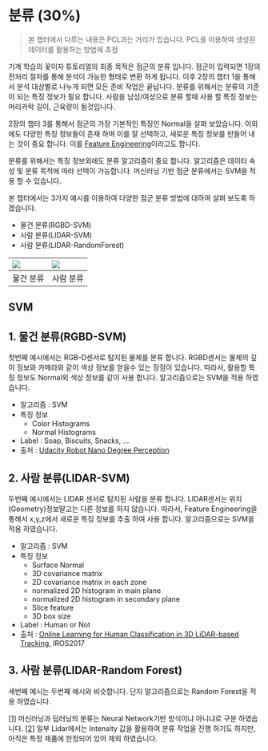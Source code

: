 # 분류 \(30%\)

> 본 챕터에서 다루는 내용은 PCL과는 거리가 있습니다. PCL을 이용하여 생성된 데이터를 활용하는 방법에 초점

기계 학습의 꽃이자 튜토리얼의 최종 목적은 점군의 분류 입니다. 점군이 입력되면 1장의 전처리 절차를 통해 분석이 가능한 형태로 변환 하게 됩니다. 이후 2장의 챕터 1을 통해서 분석 대상별로 나누게 되면 모든 준비 작업은 끝납니다. 분류를 위해서는 분류의 기준이 되는 특징 정보가 필요 합니다. 사람을 남성/여성으로 분류 할때 사용 할 특징 정보는 머리카락 길이, 근육량이 될것입니다.

2장의 챕터 3를 통해서 점군의 가장 기본적인 특징인 Normal을 살펴 보았습니다. 이외에도 다양한 특징 정보들이 존재 하며 이를 잘 선택하고, 새로운 특징 정보를 만들어 내는 것이 중요 합니다. 이를 [Feature Engineering](http://hero4earth.com/blog/learning/2018/01/29/Feature_Engineering_Basic/)이라고도 합니다.

분류를 위해서는 특징 정보외에도 분류 알고리즘이 중요 합니다. 알고리즘은 데이터 속성 및 분류 목적에 따라 선택이 가능합니다. 머신러닝 기반 점군 분류에서는 SVM을 적용 할 수 있습니다.

본 챕터에서는 3가지 예시를 이용하여 다양한 점군 분류 방법에 대하여 살펴 보도록 하겠습니다.

* 물건 분류\(RGBD-SVM\)
* 사람 분류\(LIDAR-SVM\)
* 사람 분류\(LIDAR-RandomForest\)

| ![](https://github.com/camisatx/RoboticsND/raw/master/projects/perception/misc/test_3_object_recognition.png) | ![](https://i.imgur.com/9R1smHJ.png) |
| :--- | :--- |
| 물건 분류 | 사람 분류 |

## SVM

## 1. 물건 분류\(RGBD-SVM\)

첫번째 예시에서는 RGB-D센서로 탐지된 물체를 분류 합니다. RGBD센서는 물체의 깊이 정보와 카메라와 같이 색상 정보를 얻을수 있는 장점이 있습니다. 따라서, 활용할 특징 정보도 Normal외 색상 정보를 같이 사용 합니다. 알고리즘으로는 SVM을 적용 하였습니다.

* 알고리즘 : SVM 
* 특징 정보 
  * Color Histograms
  * Normal Histograms
* Label : Soap, Biscuits, Snacks, ...
* 출처 : [Udacity Robot Nano Degree Perception](https://github.com/hortovanyi/RoboND-Perception-Project/tree/master/output)

## 2. 사람 분류\(LIDAR-SVM\)

두번째 예시에서는 LIDAR 센서로 탐지된 사람을 분류 합니다. LIDAR센서는 위치\(Geometry\)정보말고는 다른 정보를 하지 않습니다. 따라서, Feature Engineering을 통해서 x,y,z에서 새로운 특징 정보를 추출 하여 사용 합니다. 알고리즘으로는 SVM을 적용 하였습니다.

* 알고리즘 : SVM 
* 특징 정보 
  * Surface Normal
  * 3D covariance matrix
  * 2D covariance matrix in each zone
  * normalized 2D histogram in main plane
  * normalized 2D histogram in secondary plane
  * Slice feature 
  * 3D box size 
* Label : Human or Not
* 출처 : [Online Learning for Human Classification in 3D LiDAR-based Tracking](http://webpages.lincoln.ac.uk/nbellotto/doc/Yan2017.pdf), IROS2017 

## 3. 사람 분류\(LIDAR-Random Forest\)

세번째 예시는 두번째 예시와 비슷합니다. 단지 알고리즘으로는 Random Forest을 적용 하였습니다.

[\[1\]](./) 머신러닝과 딥러닝의 분류는 Neural Network기반 방식이냐 아니냐로 구분 하였습니다. [\[2\]](./) 일부 Lidar에서는 Intensity 값을 활용하여 분류 작업을 진행 하기도 하지만, 아직은 특정 제품에 한정되어 있어 제외 하였습니다.

